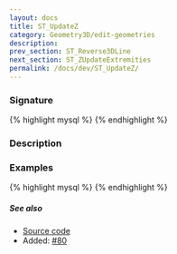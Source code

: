 ```yaml
---
layout: docs
title: ST_UpdateZ
category: Geometry3D/edit-geometries
description: 
prev_section: ST_Reverse3DLine
next_section: ST_ZUpdateExtremities
permalink: /docs/dev/ST_UpdateZ/
---
```


### Signature

{% highlight mysql %}
{% endhighlight %}

### Description

### Examples

{% highlight mysql %}
{% endhighlight %}

##### See also

* <a href="https://github.com/irstv/H2GIS/blob/master/h2spatial-ext/src/main/java/org/h2gis/h2spatialext/function/spatial/edit/ST_UpdateZ.java" target="_blank">Source code</a>
* Added: <a href="https://github.com/irstv/H2GIS/pull/80" target="_blank">#80</a>
